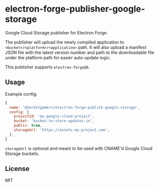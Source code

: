 # electron-forge-publisher-google-storage

Google Cloud Storage publisher for Electron Forge.

The publisher will upload the newly compiled application to `<bucket>/<platform>/<application>` path. It will also upload a manifest JSON file with the latest version number and path to the downloadable file under the platform path for easier auto-update logic.

This publisher supports `electron-forge@6`.

## Usage

Example config:

```javascript
{
  name: '@nerdstgamers/electron-forge-publish-google-storage',
  config: {
    projectId: 'my-google-cloud-project',
    bucket: 'bucket-to-store-updates-in',
    public: true,
    storageUrl: 'https://assets.my-project.com',
  },
}
```

`storageUrl` is optional and meant to be used with CNAME'd Google Cloud Storage buckets.

## License

MIT
